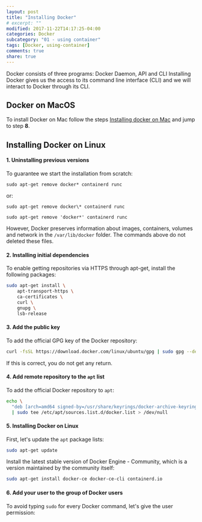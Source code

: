 ```yaml
---
layout: post
title: "Installing Docker"
# excerpt: ""
modified: 2017-11-22T14:17:25-04:00
categories: Docker
subcategory: "01 - using container"
tags: [Docker, using-container]
comments: true
share: true
---
```


Docker consists of three programs: Docker Daemon, API and CLI
Installing Docker gives us the access to its command line interface (CLI) and we will interact to Docker through its CLI.

## Docker on MacOS

To install Docker on Mac follow the steps [Installing docker on Mac](https://docs.docker.com/desktop/setup/install/mac-install/) and jump to step **8**.

## Installing Docker on Linux

#### 1. Uninstalling previous versions

To guarantee we start the installation from scratch:

`sudo apt-get remove docker* containerd runc`

or:

`sudo apt-get remove docker\* containerd runc`

`sudo apt-get remove 'docker*' containerd runc`

However, Docker preserves information about images, containers, volumes and network in the `/var/lib/docker` folder. The commands above do not deleted these files.

#### 2. Installing initial dependencies

To enable getting repositories via HTTPS through apt-get, install the following packages:

```sh
sudo apt-get install \
    apt-transport-https \
    ca-certificates \
    curl \
    gnupg \
    lsb-release
```

#### 3. Add the public key

To add the official GPG key of the Docker repository:

```sh
curl -fsSL https://download.docker.com/linux/ubuntu/gpg | sudo gpg --dearmor -o /usr/share/keyrings/docker-archive-keyring.gpg
```

If this is correct, you do not get any return.

#### 4. Add remote repository to the `apt` list

To add the official Docker repository to `apt`:

```sh
echo \
  "deb [arch=amd64 signed-by=/usr/share/keyrings/docker-archive-keyring.gpg] https://download.docker.com/linux/ubuntu $(lsb_release -cs) stable" \
  | sudo tee /etc/apt/sources.list.d/docker.list > /dev/null
```

#### 5. Installing Docker on Linux

First, let's update the `apt` package lists:

```sh
sudo apt-get update
```

Install the latest stable version of Docker Engine - Community, which is a version maintained by the community itself:

```sh
sudo apt-get install docker-ce docker-ce-cli containerd.io
```

#### 6. Add your user to the group of Docker users

To avoid typing `sudo` for every Docker command, let's give the user permission:





